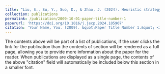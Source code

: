 ```yaml
---
title: "Liu, S., Su, Y., Suo, D., & Zhao, J. (2024). Heuristic strategy of intuitive statistical inferences in 7 - to 10 - year - old children. Journal of Experimental Child Psychology, 242, 105907. https://doi.org/10.1016/j.jecp.2024.105907"
collection: publications
permalink: /publication/2009-10-01-paper-title-number-1
paperurl: 'https://doi.org/10.1016/j.jecp.2024.105907'
citation: 'Your Name, You. (2009). &quot;Paper Title Number 1.&quot; <i>Journal 1</i>. 1(1).'
---
```


The contents above will be part of a list of publications, if the user clicks the link for the publication than the contents of section will be rendered as a full page, allowing you to provide more information about the paper for the reader. When publications are displayed as a single page, the contents of the above "citation" field will automatically be included below this section in a smaller font.
